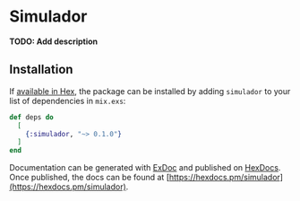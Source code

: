 # Simulador

**TODO: Add description**

## Installation

If [available in Hex](https://hex.pm/docs/publish), the package can be installed
by adding `simulador` to your list of dependencies in `mix.exs`:

```elixir
def deps do
  [
    {:simulador, "~> 0.1.0"}
  ]
end
```

Documentation can be generated with [ExDoc](https://github.com/elixir-lang/ex_doc)
and published on [HexDocs](https://hexdocs.pm). Once published, the docs can
be found at [https://hexdocs.pm/simulador](https://hexdocs.pm/simulador).

